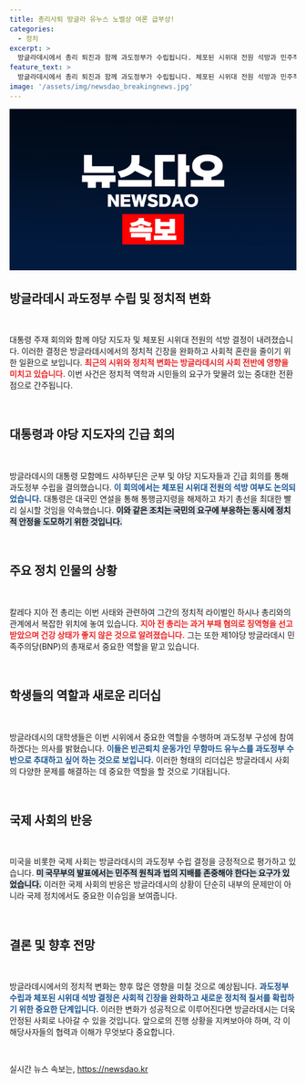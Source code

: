 ```yaml
---
title: 총리사퇴 방글라 유누스 노벨상 여론 급부상!
categories:
  - 정치
excerpt: >
  방글라데시에서 총리 퇴진과 함께 과도정부가 수립됩니다. 체포된 시위대 전원 석방과 민주적 원칙 존중이 강조되고 있으며, 유누스가 과도정부 수반으로 부상할 전망입니다. 과연 이 새로운 정치적 전환이 방글라데시에 어떤 변화를 가져올까요?
feature_text: >
  방글라데시에서 총리 퇴진과 함께 과도정부가 수립됩니다. 체포된 시위대 전원 석방과 민주적 원칙 존중이 강조되고 있으며, 유누스가 과도정부 수반으로 부상할 전망입니다. 과연 이 새로운 정치적 전환이 방글라데시에 어떤 변화를 가져올까요?
image: '/assets/img/newsdao_breakingnews.jpg'
---
```


<p><img src="/assets/img/newsdao_breakingnews.jpg" alt="koreaapp 속보" /></p>

<h2 data-ke-size="size26">방글라데시 과도정부 수립 및 정치적 변화</h2>

<p data-ke-size="size16">&nbsp;</p>

<p>대통령 주재 회의와 함께 야당 지도자 및 체포된 시위대 전원의 석방 결정이 내려졌습니다. 이러한 결정은 방글라데시에서의 정치적 긴장을 완화하고 사회적 혼란을 줄이기 위한 일환으로 보입니다. <b><span style="color: #ee2323;">최근의 시위와 정치적 변화는 방글라데시의 사회 전반에 영향을 미치고 있습니다.</span></b> 이번 사건은 정치적 역학과 시민들의 요구가 맞물려 있는 중대한 전환점으로 간주됩니다.</p>

<p data-ke-size="size16">&nbsp;</p>

<h2 data-ke-size="size26">대통령과 야당 지도자의 긴급 회의</h2>

<p data-ke-size="size16">&nbsp;</p>

<p>방글라데시의 대통령 모함메드 샤하부딘은 군부 및 야당 지도자들과 긴급 회의를 통해 과도정부 수립을 결의했습니다. <b><span style="color: #1a5490;">이 회의에서는 체포된 시위대 전원의 석방 여부도 논의되었습니다.</span></b> 대통령은 대국민 연설을 통해 통행금지령을 해제하고 차기 총선을 최대한 빨리 실시할 것임을 약속했습니다. <b><span style="background-color: #21538527;">이와 같은 조치는 국민의 요구에 부응하는 동시에 정치적 안정을 도모하기 위한 것입니다.</span></b></p>

<p data-ke-size="size16">&nbsp;</p>

<h2 data-ke-size="size26">주요 정치 인물의 상황</h2>

<p data-ke-size="size16">&nbsp;</p>

<p>칼레다 지아 전 총리는 이번 사태와 관련하여 그간의 정치적 라이벌인 하시나 총리와의 관계에서 복잡한 위치에 놓여 있습니다. <b><span style="color: #ee2323;">지아 전 총리는 과거 부패 혐의로 징역형을 선고받았으며 건강 상태가 좋지 않은 것으로 알려졌습니다.</span></b> 그는 또한 제1야당 방글라데시 민족주의당(BNP)의 총재로서 중요한 역할을 맡고 있습니다.</p>

<p data-ke-size="size16">&nbsp;</p>

<h2 data-ke-size="size26">학생들의 역할과 새로운 리더십</h2>

<p data-ke-size="size16">&nbsp;</p>

<p>방글라데시의 대학생들은 이번 시위에서 중요한 역할을 수행하며 과도정부 구성에 참여하겠다는 의사를 밝혔습니다. <b><span style="color: #1a5490;">이들은 빈곤퇴치 운동가인 무함마드 유누스를 과도정부 수반으로 추대하고 싶어 하는 것으로 보입니다.</span></b> 이러한 형태의 리더십은 방글라데시 사회의 다양한 문제를 해결하는 데 중요한 역할을 할 것으로 기대됩니다.</p>

<p data-ke-size="size16">&nbsp;</p>

<h2 data-ke-size="size26">국제 사회의 반응</h2>

<p data-ke-size="size16">&nbsp;</p>

<p>미국을 비롯한 국제 사회는 방글라데시의 과도정부 수립 결정을 긍정적으로 평가하고 있습니다. <b><span style="background-color: #21538527;">미 국무부의 발표에서는 민주적 원칙과 법의 지배를 존중해야 한다는 요구가 있었습니다.</span></b> 이러한 국제 사회의 반응은 방글라데시의 상황이 단순히 내부의 문제만이 아니라 국제 정치에서도 중요한 이슈임을 보여줍니다.</p>

<p data-ke-size="size16">&nbsp;</p>

<h2 data-ke-size="size26">결론 및 향후 전망</h2>

<p data-ke-size="size16">&nbsp;</p>

<p>방글라데시에서의 정치적 변화는 향후 많은 영향을 미칠 것으로 예상됩니다. <b><span style="color: #1a5490;">과도정부 수립과 체포된 시위대 석방 결정은 사회적 긴장을 완화하고 새로운 정치적 질서를 확립하기 위한 중요한 단계입니다.</span></b> 이러한 변화가 성공적으로 이루어진다면 방글라데시는 더욱 안정된 사회로 나아갈 수 있을 것입니다. 앞으로의 진행 상황을 지켜보아야 하며, 각 이해당사자들의 협력과 이해가 무엇보다 중요합니다.</p>

<p data-ke-size="size16">&nbsp;</p>
실시간 뉴스 속보는, <a href="https://newsdao.kr" rel="dofollow">https://newsdao.kr</a>


